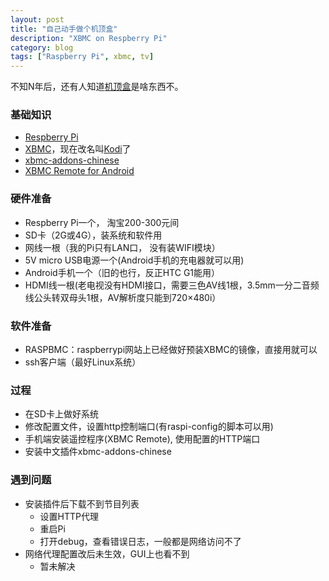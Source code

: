 ```yaml
---
layout: post
title: "自己动手做个机顶盒"
description: "XBMC on Respberry Pi"
category: blog
tags: ["Raspberry Pi", xbmc, tv]
---
```



不知N年后，还有人知道[机顶盒](http://en.wikipedia.org/wiki/Set-top_box)是啥东西不。

### 基础知识
- [Respberry Pi](http://www.raspberrypi.org/)
- [XBMC](www.xbmc.org/)，现在改名叫[Kodi](http://kodi.tv/)了
- [xbmc-addons-chinese](https://github.com/taxigps/xbmc-addons-chinese)
- [XBMC Remote for Android](https://code.google.com/p/android-xbmcremote/)


### 硬件准备
- Respberry Pi一个， 淘宝200-300元间
- SD卡（2G或4G），装系统和软件用
- 网线一根（我的Pi只有LAN口， 没有装WIFI模块）
- 5V micro USB电源一个(Android手机的充电器就可以用)
- Android手机一个（旧的也行，反正HTC G1能用）
- HDMI线一根(老电视没有HDMI接口，需要三色AV线1根，3.5mm一分二音频线公头转双母头1根，AV解析度只能到720×480i）

### 软件准备
- RASPBMC：raspberrypi网站上已经做好预装XBMC的镜像，直接用就可以
- ssh客户端（最好Linux系统）

### 过程
- 在SD卡上做好系统
- 修改配置文件，设置http控制端口(有raspi-config的脚本可以用)
- 手机端安装遥控程序(XBMC Remote), 使用配置的HTTP端口
- 安装中文插件xbmc-addons-chinese

### 遇到问题
- 安装插件后下载不到节目列表
  * 设置HTTP代理
  * 重启Pi
  * 打开debug，查看错误日志，一般都是网络访问不了
- 网络代理配置改后未生效，GUI上也看不到
  * 暂未解决
